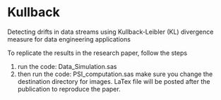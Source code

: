 # Kullback
Detecting drifts in data streams using Kullback-Leibler (KL) divergence measure for data engineering applications

To replicate the results in the research paper, follow the steps
1. run the code: Data_Simulation.sas
2. then run the code: PSI_computation.sas
make sure you change the destination directory for images.
LaTex file will be posted after the publication to reproduce the paper.
